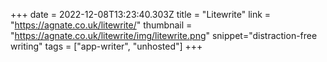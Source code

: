 +++
date = 2022-12-08T13:23:40.303Z
title = "Litewrite"
link = "https://agnate.co.uk/litewrite/"
thumbnail = "https://agnate.co.uk/litewrite/img/litewrite.png"
snippet="distraction-free writing"
tags = ["app-writer", "unhosted"]
+++
